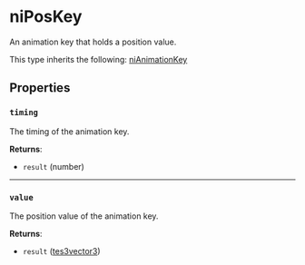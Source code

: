 # niPosKey
<div class="search_terms" style="display: none">niposkey, poskey</div>

<!---
	This file is autogenerated. Do not edit this file manually. Your changes will be ignored.
	More information: https://github.com/MWSE/MWSE/tree/master/docs
-->

An animation key that holds a position value.

This type inherits the following: [niAnimationKey](../types/niAnimationKey.md)
## Properties

### `timing`
<div class="search_terms" style="display: none">timing</div>

The timing of the animation key.

**Returns**:

* `result` (number)

***

### `value`
<div class="search_terms" style="display: none">value</div>

The position value of the animation key.

**Returns**:

* `result` ([tes3vector3](../types/tes3vector3.md))

